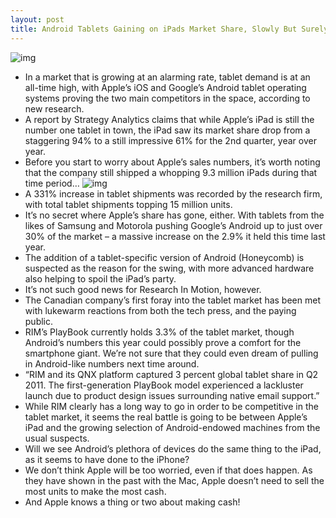 ```yaml
---
layout: post
title: Android Tablets Gaining on iPads Market Share, Slowly But Surely
---
```

![img](http://media.idownloadblog.com/wp-content/uploads/2011/07/Android-on-iPad-e1311352217765.jpeg)
* In a market that is growing at an alarming rate, tablet demand is at an all-time high, with Apple’s iOS and Google’s Android tablet operating systems proving the two main competitors in the space, according to new research.
* A report by Strategy Analytics claims that while Apple’s iPad is still the number one tablet in town, the iPad saw its market share drop from a staggering 94% to a still impressive 61% for the 2nd quarter, year over year.
* Before you start to worry about Apple’s sales numbers, it’s worth noting that the company still shipped a whopping 9.3 million iPads during that time period…
![img](http://media.idownloadblog.com/wp-content/uploads/2011/07/Tablet-Market-Q22011.png)
* A 331% increase in tablet shipments was recorded by the research firm, with total tablet shipments topping 15 million units.
* It’s no secret where Apple’s share has gone, either. With tablets from the likes of Samsung and Motorola pushing Google’s Android up to just over 30% of the market – a massive increase on the 2.9% it held this time last year.
* The addition of a tablet-specific version of Android (Honeycomb) is suspected as the reason for the swing, with more advanced hardware also helping to spoil the iPad’s party.
* It’s not such good news for Research In Motion, however.
* The Canadian company’s first foray into the tablet market has been met with lukewarm reactions from both the tech press, and the paying public.
* RIM’s PlayBook currently holds 3.3% of the tablet market, though Android’s numbers this year could possibly prove a comfort for the smartphone giant. We’re not sure that they could even dream of pulling in Android-like numbers next time around.
* “RIM and its QNX platform captured 3 percent global tablet share in Q2 2011. The first-generation PlayBook model experienced a lackluster launch due to product design issues surrounding native email support.”
* While RIM clearly has a long way to go in order to be competitive in the tablet market, it seems the real battle is going to be between Apple’s iPad and the growing selection of Android-endowed machines from the usual suspects.
* Will we see Android’s plethora of devices do the same thing to the iPad, as it seems to have done to the iPhone?
* We don’t think Apple will be too worried, even if that does happen. As they have shown in the past with the Mac, Apple doesn’t need to sell the most units to make the most cash.
* And Apple knows a thing or two about making cash!

